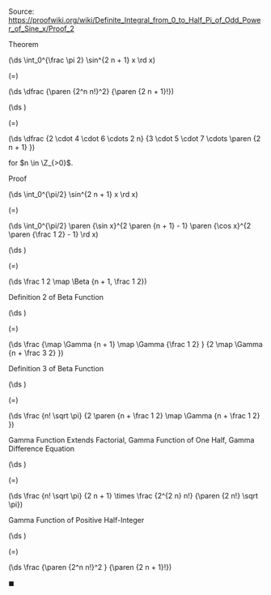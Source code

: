 # 

Source: https://proofwiki.org/wiki/Definite_Integral_from_0_to_Half_Pi_of_Odd_Power_of_Sine_x/Proof_2

Theorem













\(\ds \int_0^{\frac \pi 2} \sin^{2 n + 1} x \rd x\)

\(=\)







\(\ds \dfrac {\paren {2^n n!}^2} {\paren {2 n + 1}!}\)




















\(\ds \)

\(=\)







\(\ds \dfrac {2 \cdot 4 \cdot 6 \cdots 2 n} {3 \cdot 5 \cdot 7 \cdots \paren {2 n + 1} }\)









for $n \in \Z_{>0}$.


Proof













\(\ds \int_0^{\pi/2} \sin^{2 n + 1} x \rd x\)

\(=\)







\(\ds \int_0^{\pi/2} \paren {\sin x}^{2 \paren {n + 1} - 1} \paren {\cos x}^{2 \paren {\frac 1 2} - 1} \rd x\)




















\(\ds \)

\(=\)







\(\ds \frac 1 2 \map \Beta {n + 1, \frac 1 2}\)





Definition 2 of Beta Function














\(\ds \)

\(=\)







\(\ds \frac {\map \Gamma {n + 1} \map \Gamma {\frac 1 2} } {2 \map \Gamma {n + \frac 3 2} }\)





Definition 3 of Beta Function














\(\ds \)

\(=\)







\(\ds \frac {n! \sqrt \pi} {2 \paren {n + \frac 1 2} \map \Gamma {n + \frac 1 2} }\)





Gamma Function Extends Factorial, Gamma Function of One Half, Gamma Difference Equation














\(\ds \)

\(=\)







\(\ds \frac {n! \sqrt \pi} {2 n + 1} \times \frac {2^{2 n} n!} {\paren {2 n!} \sqrt \pi}\)





Gamma Function of Positive Half-Integer














\(\ds \)

\(=\)







\(\ds \frac {\paren {2^n n!}^2 } {\paren {2 n + 1}!}\)









$\blacksquare$





